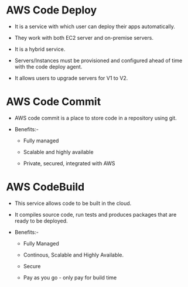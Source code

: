 # AWS Code Deploy

- It is a service with which user can deploy their apps automatically.

- They work with both EC2 server and on-premise servers.

- It is a hybrid service.

- Servers/Instances must be provisioned and configured ahead of time with the code deploy agent.

- It allows users to upgrade servers for V1 to V2.

# AWS Code Commit

- AWS code commit is a place to store code in a repository using git.

- Benefits:-
  
  - Fully managed
  
  - Scalable and highly available
  
  - Private, secured, integrated with AWS

# AWS CodeBuild

- This service allows code to be built in the cloud.

- It compiles source code, run tests and produces packages that are ready to be deployed.

- Benefits:-
  
  - Fully Managed
  
  - Continous, Scalable and Highly Available.
  
  - Secure
  
  - Pay as you go - only pay for build time
